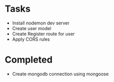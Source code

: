 # Tasks
- Install nodemon dev server
- Create user model
- Create Register route for user
- Apply CORS rules

# Completed
- Create mongodb connection using mongoose